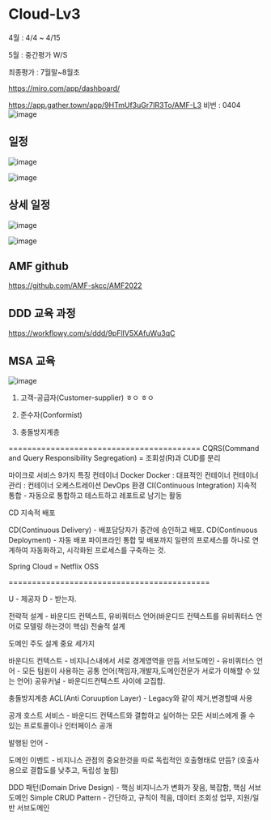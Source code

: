 # Cloud-Lv3

4월 : 4/4 ~ 4/15 

5월 : 중간평가 W/S 

최종평가 : 7월말~8월초

https://miro.com/app/dashboard/ 

https://app.gather.town/app/9HTmUf3uGr7IR3To/AMF-L3    비번 : 0404  
![image](https://user-images.githubusercontent.com/35188271/164973719-09cdee30-5b14-4e7b-a43f-bc4aa152e1b9.png)



## 일정

![image](https://user-images.githubusercontent.com/35188271/163151315-dc66d963-8a0e-4b10-9fae-08944ec3db60.png)

![image](https://user-images.githubusercontent.com/35188271/163151519-2cfe6cef-f96a-4c67-be50-f07786f7a843.png)

## 상세 일정
![image](https://user-images.githubusercontent.com/35188271/163078148-53d33a95-4cac-4d2e-b40e-4acf9ab9b92c.png)

![image](https://user-images.githubusercontent.com/35188271/163078217-db32d23c-d550-4f6c-9fdb-71434fba49d4.png)

## AMF github

https://github.com/AMF-skcc/AMF2022


## DDD 교육 과정

https://workflowy.com/s/ddd/9pFlIV5XAfuWu3qC


## MSA 교육

![image](https://user-images.githubusercontent.com/35188271/161655449-eaaa2feb-6477-4c90-8c7d-6d371346f6a0.png)



1. 고객-공급자(Customer-supplier)
ㅎㅇ
ㅎㅇ
2. 준수자(Conformist)

3. 충돌방지계층

=========================================
CQRS(Command and Query Responsibility Segregation) = 조회성(R)과 CUD를 분리

마이크로 서비스 9가지 특징
컨테이너 Docker
Docker : 대표적인 컨테이너
컨테이너 관리 : 컨테이너 오케스트레이션
DevOps 환경
CI(Continuous Integration) 지속적 통합 - 자동으로 통합하고 테스트하고 레포트로 남기는 활동

CD 지속적 배포

CD(Continuous Delivery) - 배포담당자가 중간에 승인하고 배포.
CD(Continuous Deployment) - 자동 배포
파이프라인
통합 및 배포까지 일련의 프로세스를 하나로 연계하여 자동화하고, 시각화된 프로세스를 구축하는 것.

Spring Cloud = Netflix OSS

===========================================

U - 제공자 D - 받는자.

전략적 설계 - 바운디드 컨텍스트, 유비쿼터스 언어(바운디드 컨텍스트를 유비쿼터스 언어로 모델링 하는것이 핵심) 전술적 설계

도메인 주도 설계 중요 세가지

바운디드 컨텍스트 - 비지니스내에서 서로 경계영역을 만듬
서브도메인 -
유비쿼터스 언어 - 모든 팀원이 사용하는 공통 언어(책임자,개발자,도메인전문가 서로가 이해할 수 있는 언어)
공유커널 - 바운디드컨텍스트 사이에 교집합.

충돌방지계층 ACL(Anti Coruuption Layer) - Legacy와 같이 제거,변경할때 사용

공개 호스트 서비스 - 바운디드 컨텍스트와 결합하고 싶어하는 모든 서비스에게 줄 수 있는 프로토콜이나 인터페이스 공개

발행된 언어 -

도메인 이벤트 - 비지니스 관점의 중요한것을 따로 독립적인 호출형태로 만듬? (호출사용으로 결합도를 낮추고, 독립성 높힘)

DDD 패턴(Domain Drive Design) - 핵심 비지니스가 변화가 잦음, 복잡함, 핵심 서브 도메인 Simple CRUD Pattern - 간단하고, 규칙이 적음, 데이터 조회성 업무, 지원/일반 서브도메인

